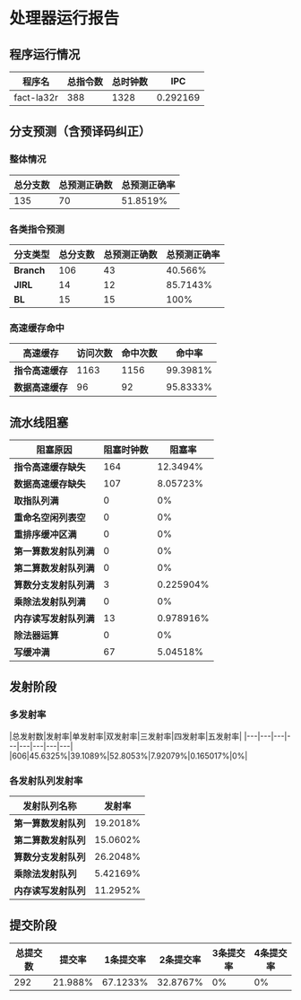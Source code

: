 # 处理器运行报告
## 程序运行情况
|程序名|总指令数|总时钟数|IPC|
|---|---|---|---|
|fact-la32r|388|1328|0.292169|

## 分支预测（含预译码纠正）
### 整体情况
|总分支数|总预测正确数|总预测正确率|
|---|---|---|
|135|70|51.8519%|

### 各类指令预测
|分支类型|总分支数|总预测正确数|总预测正确率|
|---|---|---|---|
|**Branch**| 106 | 43 | 40.566%|
|**JIRL**| 14 | 12 | 85.7143%|
|**BL**| 15 | 15 | 100%|

### 高速缓存命中
|高速缓存|访问次数|命中次数|命中率|
|---|---|---|---|
|**指令高速缓存**| 1163 | 1156 | 99.3981%|
|**数据高速缓存**| 96 | 92 | 95.8333%|
## 流水线阻塞
|阻塞原因|阻塞时钟数|阻塞率|
|---|---|---|
|**指令高速缓存缺失**| 164 | 12.3494%|
|**数据高速缓存缺失**| 107 | 8.05723%|
|**取指队列满**| 0 | 0%|
|**重命名空闲列表空**|0 | 0%|
|**重排序缓冲区满**|0 | 0%|
|**第一算数发射队列满**|0 | 0%|
|**第二算数发射队列满**|0 | 0%|
|**算数分支发射队列满**|3 | 0.225904%|
|**乘除法发射队列满**|0 | 0%|
|**内存读写发射队列满**|13 | 0.978916%|
|**除法器运算**|0 | 0%|
|**写缓冲满**|67 | 5.04518%|

## 发射阶段
### 多发射率
|总发射数|发射率|单发射率|双发射率|三发射率|四发射率|五发射率|
|---|---|---|---|---|---|---|---|
|606|45.6325%|39.1089%|52.8053%|7.92079%|0.165017%|0%|

### 各发射队列发射率
|发射队列名称|发射率|
|---|---|
|**第一算数发射队列**|19.2018%|
|**第二算数发射队列**|15.0602%|
|**算数分支发射队列**|26.2048%|
|**乘除法发射队列**|5.42169%|
|**内存读写发射队列**|11.2952%|

## 提交阶段
|总提交数|提交率|1条提交率|2条提交率|3条提交率|4条提交率|
|---|---|---|---|---|---|
|292|21.988%|67.1233%|32.8767%|0%|0%|
